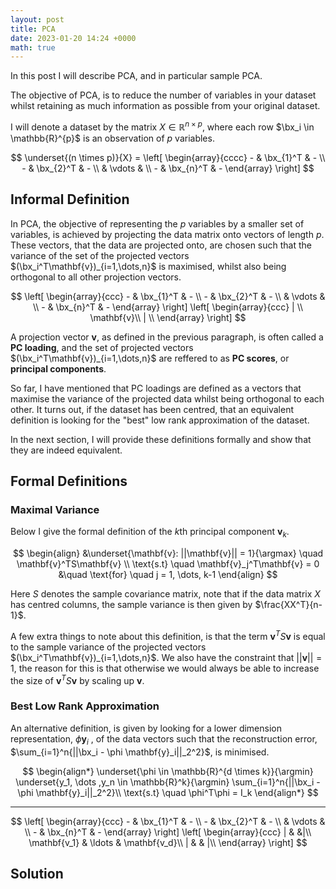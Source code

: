 ```yaml
---
layout: post
title: PCA
date: 2023-01-20 14:24 +0000
math: true
---
```


In this post I will describe PCA, and in particular sample PCA.  

The objective of PCA, is to reduce the number of variables in your dataset whilst retaining as much information as possible from your original dataset.

I will denote a dataset by the matrix $X \in \mathbb{R}^{n \times p}$, where each row $\bx_i \in \mathbb{R}^{p}$ is an observation of $p$ variables.

$$
\underset{(n \times p)}{X} = 
\left[
  \begin{array}{cccc}
    - & \bx_{1}^T & -  \\
    - & \bx_{2}^T & - \\
     & \vdots  &   \\
    - & \bx_{n}^T & -
  \end{array}
\right]
$$

## Informal Definition

In PCA, the objective of representing the $p$ variables by a smaller set of variables, is achieved by projecting the data matrix onto vectors of length $p$. These vectors, that the data are projected onto, are chosen such that the variance of the set of the projected vectors $(\bx_i^T\mathbf{v})_{i=1,\dots,n}$ is maximised, whilst also being orthogonal to all other projection vectors.

$$
\left[
  \begin{array}{ccc}
    - & \bx_{1}^T & -  \\
    - & \bx_{2}^T & - \\
     & \vdots  &   \\
    - & \bx_{n}^T & -
  \end{array}
\right]
\left[
  \begin{array}{ccc}
     | \\
    \mathbf{v}\\
     | \\
  \end{array}
\right]
$$

A projection vector $\mathbf{v}$, as defined in the previous paragraph, is often called a **PC loading**, and the set of projected vectors $(\bx_i^T\mathbf{v})_{i=1,\dots,n}$ are reffered to as **PC scores**, or **principal components**.

So far, I have mentioned that PC loadings are defined as a vectors that maximise the variance of the projected data whilst being orthogonal to each other. It turns out, if the dataset has been centred, that an equivalent definition is looking for the "best" low rank approximation of the dataset.

In the next section, I will provide these definitions formally and show that they are indeed equivalent.

## Formal Definitions

### Maximal Variance



Below I give the formal definition of the $k$th principal component $\mathbf{v}_k$.

$$
\begin{align}
    &\underset{\mathbf{v}: ||\mathbf{v}|| = 1}{\argmax} \quad \mathbf{v}^TS\mathbf{v} \\
    \text{s.t} \quad \mathbf{v}_j^T\mathbf{v} = 0 &\quad \text{for} \quad j = 1, \dots, k-1
\end{align}
$$

Here $S$ denotes the sample covariance matrix, note that if the data matrix $X$ has centred columns, the sample variance is then given by $\frac{XX^T}{n-1}$. 

A few extra things to note about this definition, is that the term
$\mathbf{v}^TS\mathbf{v}$ is equal to the sample variance of the projected vectors
$(\bx_i^T\mathbf{v})_{i=1,\dots,n}$. We also have the constraint that 
$||\mathbf{v}|| = 1$, the reason for this is that otherwise we would always be able to increase the size of 
$\mathbf{v}^TS\mathbf{v}$ by scaling up $\mathbf{v}$.

### Best Low Rank Approximation

An alternative definition, is given by looking for a lower dimension representation, $\phi \mathbf{y}_i$ , of the data vectors such that the reconstruction error, $\sum_{i=1}^n{||\bx_i - \phi \mathbf{y}_i||_2^2}$, is minimised.


$$
\begin{align*}
\underset{\phi \in \mathbb{R}^{d \times k}}{\argmin} \underset{y_1, \dots ,y_n \in \mathbb{R}^k}{\argmin} \sum_{i=1}^n{||\bx_i - \phi \mathbf{y}_i||_2^2}\\
    \text{s.t} \quad \phi^T\phi = I_k
\end{align*}
$$



***

$$
\left[
  \begin{array}{ccc}
    - & \bx_{1}^T & -  \\
    - & \bx_{2}^T & - \\
     & \vdots  &   \\
    - & \bx_{n}^T & -
  \end{array}
\right]
\left[
  \begin{array}{ccc}
     | & &|\\
    \mathbf{v_1} & \ldots & \mathbf{v_d}\\
     | & & |\\
  \end{array}
\right]
$$

## Solution

